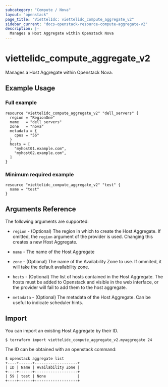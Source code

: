 ```yaml
---
subcategory: "Compute / Nova"
layout: "openstack"
page_title: "ViettelIdc: viettelidc_compute_aggregate_v2"
sidebar_current: "docs-openstack-resource-compute-aggregate-v2"
description: |-
  Manages a Host Aggregate within Openstack Nova
---
```


# viettelidc\_compute\_aggregate\_v2

Manages a Host Aggregate within Openstack Nova.

## Example Usage

### Full example

```hcl
resource "viettelidc_compute_aggregate_v2" "dell_servers" {
  region = "RegionOne"
  name   = "dell_servers"
  zone   = "nova"
  metadata = {
    cpus = "56"
  }
  hosts = [
    "myhost01.example.com",
    "myhost02.example.com",
  ]
}
```

### Minimum required example

```hcl
resource "viettelidc_compute_aggregate_v2" "test" {
  name = "test"
}
```

## Arguments Reference

The following arguments are supported:

* `region` - (Optional) The region in which to create the Host Aggregate. If
    omitted, the `region` argument of the provider is used. Changing this
    creates a new Host Aggregate.

* `name` - The name of the Host Aggregate
* `zone` - (Optional) The name of the Availability Zone to use. If ommited, it will take the default
  availability zone.
* `hosts` - (Optional) The list of hosts contained in the Host Aggregate. The hosts must be added
  to Openstack and visible in the web interface, or the provider will fail to add them to the host
  aggregate.
* `metadata` - (Optional) The metadata of the Host Aggregate. Can be useful to indicate scheduler hints.

## Import

You can import an existing Host Aggregate by their ID.
```
$ terraform import viettelidc_compute_aggregate_v2.myaggregate 24
```

The ID can be obtained with an openstack command:
```
$ openstack aggregate list
+----+------+-------------------+
| ID | Name | Availability Zone |
+----+------+-------------------+
| 59 | test | None              |
+----+------+-------------------+
```
